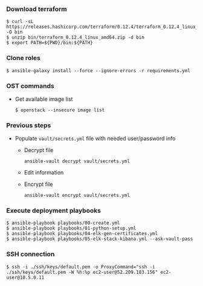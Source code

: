 ### Download terraform
```
$ curl -sL https://releases.hashicorp.com/terraform/0.12.4/terraform_0.12.4_linux_amd64.zip -O bin
$ unzip bin/terraform_0.12.4_linux_amd64.zip -d bin
$ export PATH=${PWD}/bin:${PATH}
```

### Clone roles
```
$ ansible-galaxy install --force --ignore-errors -r requirements.yml
```

### OST commands
- Get available image list
    ```
    $ openstack --insecure image list
    ```

### Previous steps

* Populate ```vault/secrets.yml``` file with needed user/password info

    * Decrypt file

        ```
        ansible-vault decrypt vault/secrets.yml
        ```

    * Edit information

    * Encrypt file

        ```
        ansible-vault encrypt vault/secrets.yml
        ```

### Execute deployment playbooks
```
$ ansible-playbook playbooks/00-create.yml
$ ansible-playbook playbooks/01-python-setup.yml
$ ansible-playbook playbooks/04-elk-gen-certificates.yml
$ ansible-playbook playbooks/05-elk-stack-kibana.yml --ask-vault-pass
```

### SSH connection
```
$ ssh -i ./ssh/keys/default.pem -o ProxyCommand="ssh -i ./ssh/keys/default.pem -W %h:%p ec2-user@52.209.183.156" ec2-user@10.5.0.11
```